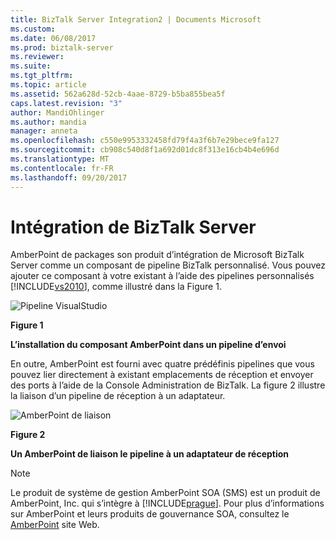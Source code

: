 ```yaml
---
title: BizTalk Server Integration2 | Documents Microsoft
ms.custom: 
ms.date: 06/08/2017
ms.prod: biztalk-server
ms.reviewer: 
ms.suite: 
ms.tgt_pltfrm: 
ms.topic: article
ms.assetid: 562a628d-52cb-4aae-8729-b5ba855bea5f
caps.latest.revision: "3"
author: MandiOhlinger
ms.author: mandia
manager: anneta
ms.openlocfilehash: c550e9953332458fd79f4a3f6b7e29bece9fa127
ms.sourcegitcommit: cb908c540d8f1a692d01dc8f313e16cb4b4e696d
ms.translationtype: MT
ms.contentlocale: fr-FR
ms.lasthandoff: 09/20/2017
---
```

# <a name="biztalk-server-integration"></a>Intégration de BizTalk Server
AmberPoint de packages son produit d’intégration de Microsoft BizTalk Server comme un composant de pipeline BizTalk personnalisé. Vous pouvez ajouter ce composant à votre existant à l’aide des pipelines personnalisés [!INCLUDE[vs2010](../includes/vs2010-md.md)], comme illustré dans la Figure 1.  
  
 ![Pipeline VisualStudio](../esb-toolkit/media/ch9-visualstudiopipeline.jpg "Ch9-VisualStudioPipeline")  
  
 **Figure 1**  
  
 **L’installation du composant AmberPoint dans un pipeline d’envoi**  
  
 En outre, AmberPoint est fourni avec quatre prédéfinis pipelines que vous pouvez lier directement à existant emplacements de réception et envoyer des ports à l’aide de la Console Administration de BizTalk. La figure 2 illustre la liaison d’un pipeline de réception à un adaptateur.  
  
 ![AmberPoint de liaison](../esb-toolkit/media/ch9-bindingamberpoint.jpg "Ch9-BindingAmberPoint")  
  
 **Figure 2**  
  
 **Un AmberPoint de liaison le pipeline à un adaptateur de réception**  
  
> [!NOTE]
>  Le produit de système de gestion AmberPoint SOA (SMS) est un produit de AmberPoint, Inc. qui s’intègre à [!INCLUDE[prague](../includes/prague-md.md)]. Pour plus d’informations sur AmberPoint et leurs produits de gouvernance SOA, consultez le [AmberPoint](http://go.microsoft.com/fwlink/?LinkId=188561) site Web.